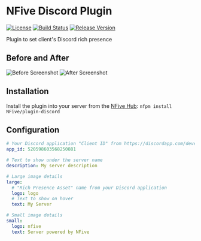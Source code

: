# NFive Discord Plugin
[![License](https://img.shields.io/github/license/NFive/plugin-discord.svg)](LICENSE)
[![Build Status](https://img.shields.io/appveyor/ci/NFive/plugin-discord/master.svg)](https://ci.appveyor.com/project/NFive/plugin-discord)
[![Release Version](https://img.shields.io/github/release/NFive/plugin-discord/all.svg)](https://github.com/NFive/plugin-discord/releases)

Plugin to set client's Discord rich presence

## Before and After
![Before Screenshot](https://user-images.githubusercontent.com/43646/51639690-7828c900-1f59-11e9-9971-481d77c2aa26.png)
![After Screenshot](https://user-images.githubusercontent.com/43646/51639693-7828c900-1f59-11e9-85ea-f3e575535897.png)

## Installation
Install the plugin into your server from the [NFive Hub](https://hub.nfive.io/NFive/plugin-discord): `nfpm install NFive/plugin-discord`

## Configuration
```yml
# Your Discord application "Client ID" from https://discordapp.com/developers/applications/
app_id: 520598603568250881

# Text to show under the server name
description: My server description

# Large image details
large:
  # "Rich Presence Asset" name from your Discord application
  logo: logo
  # Text to show on hover
  text: My Server

# Small image details
small:
  logo: nfive
  text: Server powered by NFive
```
